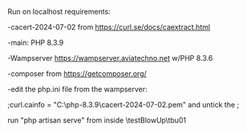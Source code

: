 Run on localhost requirements:

-cacert-2024-07-02 from https://curl.se/docs/caextract.html

-main: PHP 8.3.9

-Wampserver https://wampserver.aviatechno.net w/PHP 8.3.6

-composer from https://getcomposer.org/


-edit the php.ini file from the wampserver: 

;curl.cainfo = "C:\php-8.3.9\cacert-2024-07-02.pem" and untick the ;

run "php artisan serve" from inside \testBlowUp\tbu01
